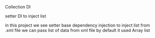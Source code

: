 Collection DI

setter DI to inject list

in this project we see setter base dependency injection
to inject list from .xml file
we can pass list of data from xml file by default it used
Array list